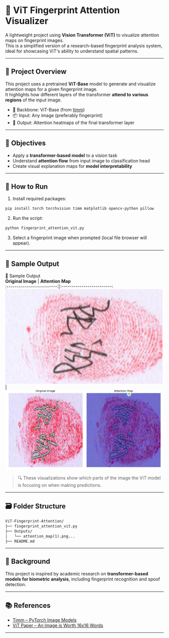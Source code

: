 
# 🔬 ViT Fingerprint Attention Visualizer

A lightweight project using **Vision Transformer (ViT)** to visualize attention maps on fingerprint images.  
This is a simplified version of a research-based fingerprint analysis system, ideal for showcasing ViT's ability to understand spatial patterns.

---

## 📌 Project Overview

This project uses a pretrained **ViT-Base** model to generate and visualize attention maps for a given fingerprint image.  
It highlights how different layers of the transformer **attend to various regions** of the input image.

- 🧠 Backbone: ViT-Base (from [timm](https://github.com/huggingface/pytorch-image-models))
- 📦 Input: Any image (preferably fingerprint)
- 🎯 Output: Attention heatmaps of the final transformer layer

---

## 🎯 Objectives

- Apply a **transformer-based model** to a vision task
- Understand **attention flow** from input image to classification head
- Create visual explanation maps for **model interpretability**

---

## 🚀 How to Run

1. Install required packages:
```bash
pip install torch torchvision timm matplotlib opencv-python pillow
```

2. Run the script:
```bash
python fingerprint_attention_vit.py
```

3. Select a fingerprint image when prompted (local file browser will appear).

---

## 📸 Sample Output

📸 Sample Output  
**Original Image** | **Attention Map**  
:-------------------------:|:-------------------------:  
![](Dataset/Fake/clear%20silicone%20(1).bmp) | ![](Outputs/clear%20silicone%20(1)_attn.jpg)  

> 🔍 These visualizations show which parts of the image the ViT model is focusing on when making predictions.

---

## 🗃️ Folder Structure

```
ViT-Fingerprint-Attention/
├── fingerprint_attention_vit.py
├── Outputs/
│   └── attention_map(1).png...
├── README.md
```

---

## 🧠 Background

This project is inspired by academic research on **transformer-based models for biometric analysis**, including fingerprint recognition and spoof detection.

---

## 📚 References

- [Timm – PyTorch Image Models](https://github.com/huggingface/pytorch-image-models)
- [ViT Paper – An Image is Worth 16x16 Words](https://arxiv.org/abs/2010.11929)

---
